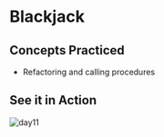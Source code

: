 # Blackjack
## Concepts Practiced
- Refactoring and calling procedures
## See it in Action
![day11](https://user-images.githubusercontent.com/98851253/154564800-4f904627-e2dc-427f-9789-59d08d8a2ab4.gif)
